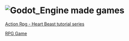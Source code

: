 # ![Godot_Engine](https://img.shields.io/badge/GODOT-%23FFFFFF.svg?style=for-the-badge&logo=godot-engine) made games

[Action Rpg - Heart Beast tutorial series](https://github.com/GuaraProductions/first-project-in-godot)

[RPG Game](https://github.com/GuaraProductions/RPGGameGodot)
